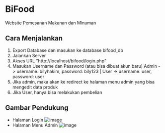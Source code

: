 # BiFood
Website Pemesanan Makanan dan Minuman

## Cara Menjalankan
1. Export Database dan masukan ke database bifood_db
2. Jalankan Server
3. Akses URL "http://localhost/bifood/login.php"
4. Masukan Username dan Password (atau bisa dibuat akun baru) Admin -> username: bilyhakim, password: bily123 | User -> username: user, password: user
5. Jika admin, maka akan ke redirect ke halaman menu admin yang bisa mengedit data produk
6. Jika User, hanya bisa melakukan pembelian

## Gambar Pendukung
- Halaman Login
![image](https://user-images.githubusercontent.com/56821766/176750835-275c948b-0719-401b-8258-4bcd9e283050.png)
- Halaman Menu Admin
![image](https://user-images.githubusercontent.com/56821766/176751346-34582116-260e-46d2-801b-33180cfae8d1.png)
